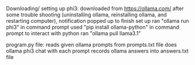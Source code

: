 Downloading/ setting up phi3:
    downloaded from https://ollama.com/
    after some trouble shooting (uninstalling ollama, reinstalling ollama, and restarting computer), notification popped up to finish set up
    ran "ollama run phi3" in command prompt
    used "pip install ollama-python" in command prompt to interact with python
    ran "ollama pull llama3.1"

program.py file:
    reads given ollama prompts from prompts.txt file
    does ollama phi3 chat with each prompt
    records ollama answers into answers.txt file